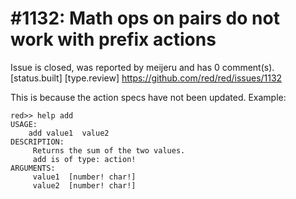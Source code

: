 
#1132: Math ops on pairs do not work with prefix actions
================================================================================
Issue is closed, was reported by meijeru and has 0 comment(s).
[status.built] [type.review]
<https://github.com/red/red/issues/1132>

This is because the action specs have not been updated. Example:

```
red>> help add
USAGE:
    add value1  value2
DESCRIPTION:
     Returns the sum of the two values.
     add is of type: action!
ARGUMENTS:
     value1  [number! char!]
     value2  [number! char!]
```



